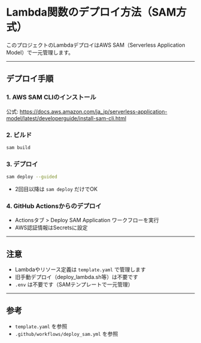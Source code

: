 # Lambda関数のデプロイ方法（SAM方式）

このプロジェクトのLambdaデプロイはAWS SAM（Serverless Application Model）で一元管理します。

---

## デプロイ手順

### 1. AWS SAM CLIのインストール
公式: https://docs.aws.amazon.com/ja_jp/serverless-application-model/latest/developerguide/install-sam-cli.html

### 2. ビルド
```bash
sam build
```

### 3. デプロイ
```bash
sam deploy --guided
```
- 2回目以降は `sam deploy` だけでOK

### 4. GitHub Actionsからのデプロイ
- Actionsタブ > Deploy SAM Application ワークフローを実行
- AWS認証情報はSecretsに設定

---

## 注意
- Lambdaやリソース定義は `template.yaml` で管理します
- 旧手動デプロイ（deploy_lambda.sh等）は不要です
- `.env` は不要です（SAMテンプレートで一元管理）

---

## 参考
- `template.yaml` を参照
- `.github/workflows/deploy_sam.yml` を参照
